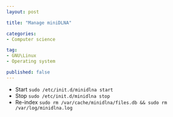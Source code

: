 ```yaml
---
layout: post

title: "Manage miniDLNA"

categories:
- Computer science

tag:
- GNU\Linux
- Operating system

published: false
---
```

* Start `sudo /etc/init.d/minidlna start`
* Stop `sudo /etc/init.d/minidlna stop`
* Re-index `sudo rm /var/cache/minidlna/files.db && sudo rm /var/log/minidlna.log`
